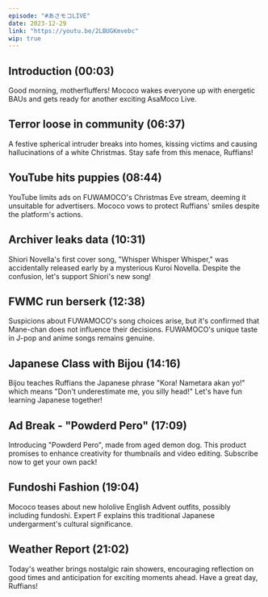 ```yaml
---
episode: "#あさモコLIVE"
date: 2023-12-29
link: "https://youtu.be/2LBUGKmvebc"
wip: true
---
```


## Introduction (00:03)

Good morning, motherfluffers! Mococo wakes everyone up with energetic BAUs and gets ready for another exciting AsaMoco Live.

## Terror loose in community (06:37)

A festive spherical intruder breaks into homes, kissing victims and causing hallucinations of a white Christmas. Stay safe from this menace, Ruffians!

## YouTube hits puppies (08:44)

YouTube limits ads on FUWAMOCO's Christmas Eve stream, deeming it unsuitable for advertisers. Mococo vows to protect Ruffians' smiles despite the platform's actions.

## Archiver leaks data (10:31)

Shiori Novella's first cover song, "Whisper Whisper Whisper," was accidentally released early by a mysterious Kuroi Novella. Despite the confusion, let's support Shiori's new song!

## FWMC run berserk (12:38)

Suspicions about FUWAMOCO's song choices arise, but it's confirmed that Mane-chan does not influence their decisions. FUWAMOCO's unique taste in J-pop and anime songs remains genuine.

## Japanese Class with Bijou (14:16)

Bijou teaches Ruffians the Japanese phrase "Kora! Nametara akan yo!" which means "Don't underestimate me, you silly head!" Let's have fun learning Japanese together!

## Ad Break - "Powderd Pero" (17:09)

Introducing "Powderd Pero", made from aged demon dog. This product promises to enhance creativity for thumbnails and video editing. Subscribe now to get your own pack!

## Fundoshi Fashion (19:04)

Mococo teases about new hololive English Advent outfits, possibly including fundoshi. Expert F explains this traditional Japanese undergarment's cultural significance.

## Weather Report (21:02)

Today's weather brings nostalgic rain showers, encouraging reflection on good times and anticipation for exciting moments ahead. Have a great day, Ruffians!
